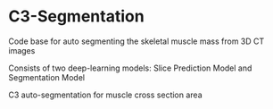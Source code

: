 # C3-Segmentation

Code base for auto segmenting the skeletal muscle mass from 3D CT images

Consists of two deep-learning models: Slice Prediction Model and Segmentation Model


C3 auto-segmentation for muscle cross section area
